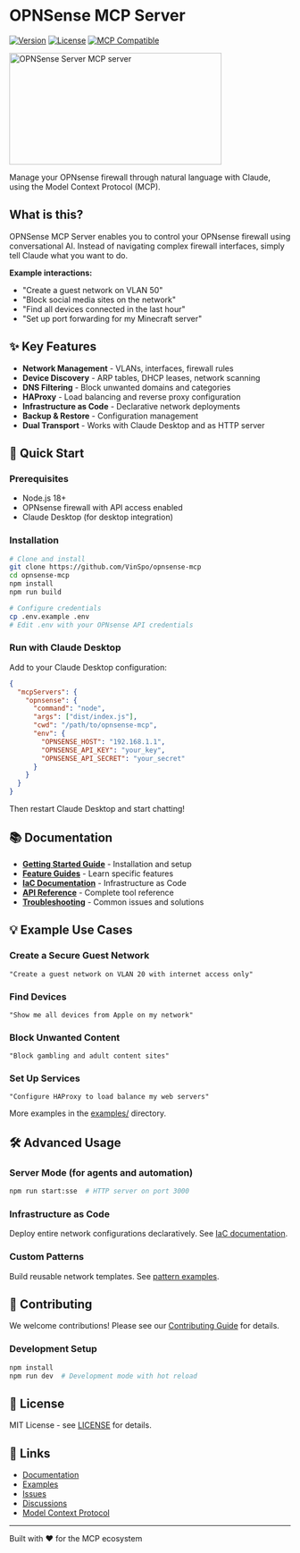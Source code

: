 # OPNSense MCP Server

[![Version](https://img.shields.io/badge/version-0.7.0-blue)](https://github.com/VinSpo/opnsense-mcp/releases)
[![License](https://img.shields.io/badge/license-MIT-green)](LICENSE)
[![MCP Compatible](https://img.shields.io/badge/MCP-Compatible-orange)](https://modelcontextprotocol.io)

<a href="https://glama.ai/mcp/servers/@vespo92/OPNSenseMCP">
  <img width="380" height="200" src="https://glama.ai/mcp/servers/@vespo92/OPNSenseMCP/badge" alt="OPNSense Server MCP server" />
</a>

Manage your OPNsense firewall through natural language with Claude, using the Model Context Protocol (MCP).

## What is this?

OPNSense MCP Server enables you to control your OPNsense firewall using conversational AI. Instead of navigating complex firewall interfaces, simply tell Claude what you want to do.

**Example interactions:**
- "Create a guest network on VLAN 50"
- "Block social media sites on the network"
- "Find all devices connected in the last hour"
- "Set up port forwarding for my Minecraft server"

## ✨ Key Features

- **Network Management** - VLANs, interfaces, firewall rules
- **Device Discovery** - ARP tables, DHCP leases, network scanning
- **DNS Filtering** - Block unwanted domains and categories
- **HAProxy** - Load balancing and reverse proxy configuration
- **Infrastructure as Code** - Declarative network deployments
- **Backup & Restore** - Configuration management
- **Dual Transport** - Works with Claude Desktop and as HTTP server

## 🚀 Quick Start

### Prerequisites
- Node.js 18+
- OPNsense firewall with API access enabled
- Claude Desktop (for desktop integration)

### Installation

```bash
# Clone and install
git clone https://github.com/VinSpo/opnsense-mcp
cd opnsense-mcp
npm install
npm run build

# Configure credentials
cp .env.example .env
# Edit .env with your OPNsense API credentials
```

### Run with Claude Desktop

Add to your Claude Desktop configuration:

```json
{
  "mcpServers": {
    "opnsense": {
      "command": "node",
      "args": ["dist/index.js"],
      "cwd": "/path/to/opnsense-mcp",
      "env": {
        "OPNSENSE_HOST": "192.168.1.1",
        "OPNSENSE_API_KEY": "your_key",
        "OPNSENSE_API_SECRET": "your_secret"
      }
    }
  }
}
```

Then restart Claude Desktop and start chatting!

## 📚 Documentation

- **[Getting Started Guide](docs/getting-started/)** - Installation and setup
- **[Feature Guides](docs/guides/)** - Learn specific features
- **[IaC Documentation](docs/iac/)** - Infrastructure as Code
- **[API Reference](docs/api-reference/)** - Complete tool reference
- **[Troubleshooting](docs/troubleshooting/)** - Common issues and solutions

## 💡 Example Use Cases

### Create a Secure Guest Network
```
"Create a guest network on VLAN 20 with internet access only"
```

### Find Devices
```  
"Show me all devices from Apple on my network"
```

### Block Unwanted Content
```
"Block gambling and adult content sites"
```

### Set Up Services
```
"Configure HAProxy to load balance my web servers"
```

More examples in the [examples/](examples/) directory.

## 🛠️ Advanced Usage

### Server Mode (for agents and automation)
```bash
npm run start:sse  # HTTP server on port 3000
```

### Infrastructure as Code
Deploy entire network configurations declaratively. See [IaC documentation](docs/iac/).

### Custom Patterns
Build reusable network templates. See [pattern examples](examples/patterns/).

## 🤝 Contributing

We welcome contributions! Please see our [Contributing Guide](CONTRIBUTING.md) for details.

### Development Setup
```bash
npm install
npm run dev  # Development mode with hot reload
```

## 📄 License

MIT License - see [LICENSE](LICENSE) for details.

## 🔗 Links

- [Documentation](docs/)
- [Examples](examples/)
- [Issues](https://github.com/VinSpo/opnsense-mcp/issues)
- [Discussions](https://github.com/VinSpo/opnsense-mcp/discussions)
- [Model Context Protocol](https://modelcontextprotocol.io)

---

Built with ❤️ for the MCP ecosystem

